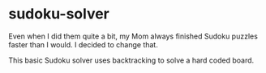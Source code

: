 # sudoku-solver

Even when I did them quite a bit, my Mom always finished Sudoku puzzles faster than I would. I decided to change that.

This basic Sudoku solver uses backtracking to solve a hard coded board.

